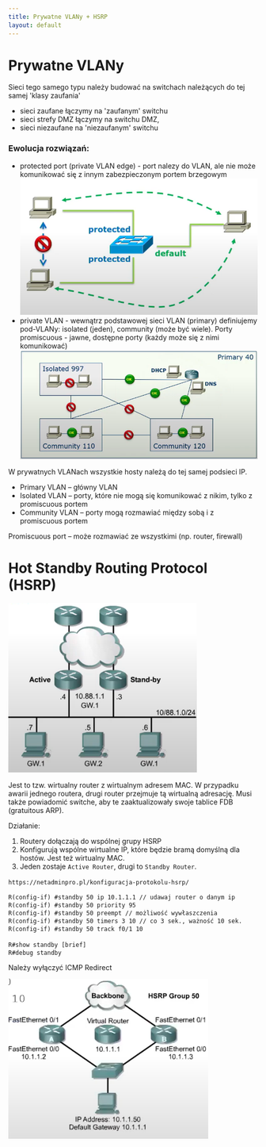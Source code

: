 ```yaml
---
title: Prywatne VLANy + HSRP 
layout: default
---
```


# Prywatne VLANy
Sieci tego samego typu należy budować na switchach należących do tej samej 'klasy zaufania'
- sieci zaufane łączymy na 'zaufanym' switchu 
- sieci strefy DMZ łączymy na switchu DMZ,
- sieci niezaufane na 'niezaufanym' switchu 

### Ewolucja rozwiązań:
- protected port (private VLAN edge) - port nalezy do VLAN, ale nie może komunikować się z innym zabezpieczonym portem brzegowym 
![Protected port](protected-port.png)
- private VLAN - wewnątrz podstawowej sieci VLAN (primary) definiujemy pod-VLANy: isolated (jeden), community (może być wiele). Porty promiscuous - jawne, dostępne porty (każdy może się z nimi komunikować)
![Private VLANs](private-vlan.png)

W prywatnych VLANach wszystkie hosty należą do tej samej podsieci IP.

- Primary VLAN – główny VLAN
- Isolated VLAN – porty, które nie mogą się komunikować z nikim, tylko z promiscuous portem
- Community VLAN – porty mogą rozmawiać między sobą i z promiscuous portem

Promiscuous port – może rozmawiać ze wszystkimi (np. router, firewall)

# Hot Standby Routing Protocol (HSRP)

![HSRP](hsrp.png)

Jest to tzw. wirtualny router z wirtualnym adresem MAC. W przypadku awarii jednego routera, drugi router przejmuje tą wirtualną adresację. Musi także powiadomić switche, aby te zaaktualizowały swoje tablice FDB (gratuitous ARP). 

Działanie:

1. Routery dołączają do wspólnej grupy HSRP
2. Konfigurują wspólne wirtualne IP, które będzie bramą domyślną dla hostów. Jest też wirtualny MAC. 
3. Jeden zostaje `Active Router`, drugi to `Standby Router`. 

`https://netadminpro.pl/konfiguracja-protokolu-hsrp/`

```cisco
R(config-if) #standby 50 ip 10.1.1.1 // udawaj router o danym ip
R(config-if) #standby 50 priority 95 
R(config-if) #standby 50 preempt // możliwość wywłaszczenia 
R(config-if) #standby 50 timers 3 10 // co 3 sek., ważność 10 sek.
R(config-if) #standby 50 track f0/1 10 

R#show standby [brief]
R#debug standby 
```
Należy wyłączyć ICMP Redirect 

![HSRP Conf](hsrp-conf.png)